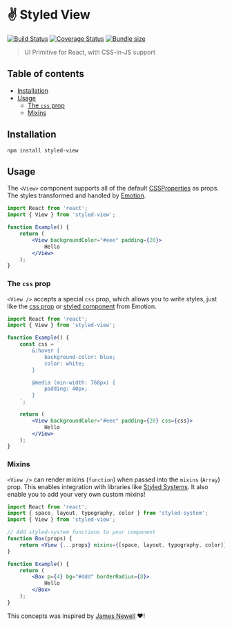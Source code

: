 # ✌️ Styled View

[![Build Status](https://travis-ci.org/ItsJonQ/styled-view.svg?branch=master)](https://travis-ci.org/ItsJonQ/styled-view)
[![Coverage Status](https://coveralls.io/repos/github/ItsJonQ/styled-view/badge.svg?branch=master)](https://coveralls.io/github/ItsJonQ/styled-view?branch=master)
[![Bundle size](https://badgen.net/bundlephobia/minzip/styled-view)](https://bundlephobia.com/result?p=styled-view)

> UI Primitive for React, with CSS-in-JS support

## Table of contents

<!-- START doctoc generated TOC please keep comment here to allow auto update -->
<!-- DON'T EDIT THIS SECTION, INSTEAD RE-RUN doctoc TO UPDATE -->

-   [Installation](#installation)
-   [Usage](#usage)
    -   [The `css` prop](#the-css-prop)
    -   [Mixins](#mixins)

<!-- END doctoc generated TOC please keep comment here to allow auto update -->

## Installation

```
npm install styled-view
```

## Usage

The `<View>` component supports all of the default [CSSProperties](https://github.com/ItsJonQ/is-style-prop-valid/blob/master/src/CSSProperty.js#L47) as props. The styles transformed and handled by [Emotion](https://emotion.sh/docs/introduction).

```jsx
import React from 'react';
import { View } from 'styled-view';

function Example() {
	return (
		<View backgroundColor="#eee" padding={20}>
			Hello
		</View>
	);
}
```

### The `css` prop

`<View />` accepts a special `css` prop, which allows you to write styles, just like the [css prop](https://emotion.sh/docs/css-prop#string-styles) or [styled component](https://emotion.sh/docs/styled#styling-elements-and-components) from Emotion.

```jsx
import React from 'react';
import { View } from 'styled-view';

function Example() {
	const css = `
		&:hover {
			background-color: blue;
			color: white;
		}

		@media (min-width: 768px) {
			padding: 40px;
		}
    `;

	return (
		<View backgroundColor="#eee" padding={20} css={css}>
			Hello
		</View>
	);
}
```

### Mixins

`<View />` can render mixins (`function`) when passed into the `mixins` (`Array`) prop. This enables integration with libraries like [Styled Systems](https://github.com/styled-system/styled-system). It also enable you to add your very own custom mixins!

```jsx
import React from 'react';
import { space, layout, typography, color } from 'styled-system';
import { View } from 'styled-view';

// Add styled-system functions to your component
function Box(props) {
	return <View {...props} mixins={[space, layout, typography, color]} />;
}

function Example() {
	return (
		<Box p={4} bg="#ddd" borderRadius={8}>
			Hello
		</Box>
	);
}
```

This concepts was inspired by [James Newell](https://github.com/jameslnewell) ❤️!
